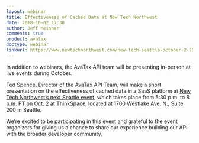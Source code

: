 ```yaml
---
layout: webinar
title: Effectiveness of Cached Data at New Tech Northwest
date: 2018-10-02 17:30
author: Jeff Meisner
comments: true
product: avatax
doctype: webinar
linkurl: https://www.newtechnorthwest.com/new-tech-seattle-october-2-2018/
---
```


In addition to webinars, the AvaTax API team will be presenting in-person at live events during October.

Ted Spence, Director of the AvaTax API Team, will make a short presentation on the effectiveness of cached data in a SaaS platform at [New Tech Northwest’s next Seattle event](https://www.newtechnorthwest.com/new-tech-seattle-october-2-2018/), which takes place from 5:30 p.m. to 8 p.m. PT on Oct. 2 at ThinkSpace, located at 1700 Westlake Ave. N., Suite 200 in Seattle.

We’re excited to be participating in this event and grateful to the event organizers for giving us a chance to share our experience building our API with the broader developer community.
